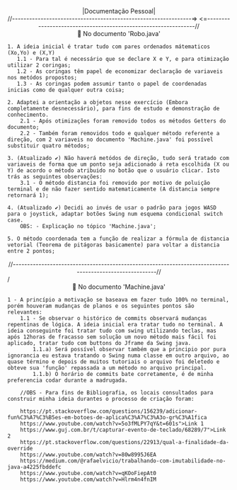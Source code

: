 
<div align="center">|Documentação Pessoal|</div>

<div align="center">//---------------------------------------------------------------=>                      <=---------------------------------------------------------------//</div>


<div align="center">📄 No documento 'Robo.java'</div>

    1. A ideia inicial é tratar tudo com pares ordenados mátematicos (Xo,Yo) e (X,Y)
       1.1 - Para tal é necessário que se declare X e Y, e para otimização utilizar 2 coringas;
       1.2 - As coringas têm papel de economizar declaração de variaveis nos metódos propostos;
       1.3 - As coringas podem assumir tanto o papel de coordenadas inicias como de qualquer outra coisa;
 
    2. Adaptei a orientação a objetos nesse exercício (Embora completamente desnecessário), para fins de estudo e demonstração de conhecimento.
        2.1 - Após otimizações foram removido todos os métodos Getters do documento;
        2.2 - Também foram removidos todo e qualquer método referente a direção, com 2 variaveis no documento 'Machine.java' foi possível substituir quatro métodos;
 
    3. (Atualizado ✔️) Não haverá metódos de direção, tudo será tratado com variaveis de forma que um ponto seja adicionado á reta escolhida (X ou Y) de acordo o método atribuido no botão que o usuário clicar. Isto trás as seguintes observações:
        3.1 - O método distancia foi removido por motivo de poluição terminal e de não fazer sentido matematicamente (A distancia sempre retornará 1);
    
    4. (Atualizado ✔️) Decidi ao invés de usar o padrão para jogos WASD para o joystick, adaptar botões Swing num esquema condicional switch case.
        OBS: - Explicação no tópico 'Machine.java';
    
    5. O método coordenada tem a função de realizar a fórmula de distancia vetorial (Teorema de pitágoras basicamente) para voltar a distancia entre 2 pontos;


<div align="center">//--------------------------------------------------------------------------------------------------------//</div>
/
<div align="center">📄 No documento 'Machine.java'</div>

    1 - A princípio a motivação se baseava em fazer tudo 100% no terminal, porém houveram mudanças de planos e os seguintes pontos são relevantes:
        1.1 - Se observar o histórico de commits observará mudanças repentinas de lógica. A ideia inicial era tratar tudo no terminal. A ideia conseguinte foi tratar tudo com swing utilizando teclas, mas após 12horas de fracasso sem solução um novo método mais fácil foi aplicado, tratar tudo com buttons do Jframe da Swing java. 
            1.1.a) Será possível observar também que a principio por pura ignorancia eu estava tratando o Swing numa classe em outro arquivo, ao quase término e depois de muitos tutoriais o arquivo foi deletedo e obteve sua 'função' repassada a um método no arquivo principal.
            1.1.b) O horário de commits bate corretamente, é de minha preferencia codar durante a madrugada.
        
        //OBS - Para fins de Bibliografia, os locais consultados para construir minha ideia durantes o processo de criação foram: 

        https://pt.stackoverflow.com/questions/156239/adicionar-fun%C3%A7%C3%B5es-em-botoes-de-aplica%C3%A7%C3%A3o-gr%C3%A1fica
        https://www.youtube.com/watch?v=5o3fMLPY7qY&t=601s">Link 1
        https://www.guj.com.br/t/capturar-evento-de-teclado/68289/7">Link 2
        https://pt.stackoverflow.com/questions/22913/qual-a-finalidade-da-override
        https://www.youtube.com/watch?v=80w8995J6EA
        https://medium.com/@rafaelvicio/trabalhando-com-imutabilidade-no-java-a4225fbddefc
        https://www.youtube.com/watch?v=qKOoFiepAt0
        https://www.youtube.com/watch?v=Hlrm4n4fnIM

        
        
        
        
        
        
            